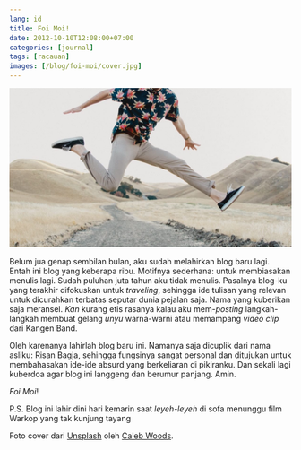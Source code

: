 ```yaml
---
lang: id
title: Foi Moi!
date: 2012-10-10T12:08:00+07:00
categories: [journal]
tags: [racauan]
images: [/blog/foi-moi/cover.jpg]
---
```

![Foi Moi!](cover.jpg)

Belum jua genap sembilan bulan, aku sudah melahirkan blog baru lagi. Entah ini blog yang keberapa ribu. Motifnya sederhana: untuk membiasakan menulis lagi. Sudah puluhan juta tahun aku tidak menulis. Pasalnya blog-ku yang terakhir difokuskan untuk *traveling*, sehingga ide tulisan yang relevan untuk dicurahkan terbatas seputar dunia pejalan saja. Nama yang kuberikan saja meransel. *Kan* kurang etis rasanya kalau aku mem-*posting* langkah-langkah membuat gelang *unyu* warna-warni atau memampang *video clip* dari Kangen Band.

Oleh karenanya lahirlah blog baru ini. Namanya saja dicuplik dari nama asliku: Risan Bagja, sehingga fungsinya sangat personal dan ditujukan untuk membahasakan ide-ide absurd yang berkeliaran di pikiranku. Dan sekali lagi kuberdoa agar blog ini langgeng dan berumur panjang. Amin.

*Foi Moi*!

P.S. Blog ini lahir dini hari kemarin saat *leyeh-leyeh* di sofa menunggu film Warkop yang tak kunjung tayang

Foto cover dari [Unsplash](https://unsplash.com/photos/qrMLvb60_rg) oleh [Caleb Woods](https://unsplash.com/@caleb_woods).

